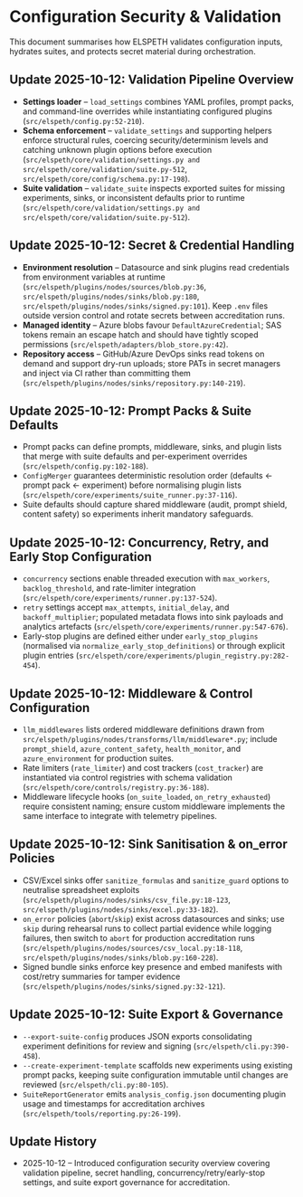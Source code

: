 # Configuration Security & Validation

This document summarises how ELSPETH validates configuration inputs, hydrates suites, and protects
secret material during orchestration.

## Update 2025-10-12: Validation Pipeline Overview

- **Settings loader** – `load_settings` combines YAML profiles, prompt packs, and command-line
  overrides while instantiating configured plugins (`src/elspeth/config.py:52-210`).
- **Schema enforcement** – `validate_settings` and supporting helpers enforce structural rules,
  coercing security/determinism levels and catching unknown plugin options before execution
  (`src/elspeth/core/validation/settings.py and src/elspeth/core/validation/suite.py-512`, `src/elspeth/core/config/schema.py:17-198`).
- **Suite validation** – `validate_suite` inspects exported suites for missing experiments, sinks,
  or inconsistent defaults prior to runtime (`src/elspeth/core/validation/settings.py and src/elspeth/core/validation/suite.py-512`).

<!-- UPDATE 2025-10-12: Validation pipeline cross-referenced with docs/architecture/data-flow-diagrams.md (Update 2025-10-12: Ingress Classification Flow). -->

## Update 2025-10-12: Secret & Credential Handling

- **Environment resolution** – Datasource and sink plugins read credentials from environment
  variables at runtime (`src/elspeth/plugins/nodes/sources/blob.py:36`,
  `src/elspeth/plugins/nodes/sinks/blob.py:180`, `src/elspeth/plugins/nodes/sinks/signed.py:101`).
  Keep `.env` files outside version control and rotate secrets between accreditation runs.
- **Managed identity** – Azure blobs favour `DefaultAzureCredential`; SAS tokens remain an escape
  hatch and should have tightly scoped permissions (`src/elspeth/adapters/blob_store.py:42`).
- **Repository access** – GitHub/Azure DevOps sinks read tokens on demand and support dry-run
  uploads; store PATs in secret managers and inject via CI rather than committing them
  (`src/elspeth/plugins/nodes/sinks/repository.py:140-219`).

## Update 2025-10-12: Prompt Packs & Suite Defaults

- Prompt packs can define prompts, middleware, sinks, and plugin lists that merge with suite
  defaults and per-experiment overrides (`src/elspeth/config.py:102-188`).
- `ConfigMerger` guarantees deterministic resolution order (defaults ← prompt pack ← experiment)
  before normalising plugin lists (`src/elspeth/core/experiments/suite_runner.py:37-116`).
- Suite defaults should capture shared middleware (audit, prompt shield, content safety) so
  experiments inherit mandatory safeguards.

## Update 2025-10-12: Concurrency, Retry, and Early Stop Configuration

- `concurrency` sections enable threaded execution with `max_workers`, `backlog_threshold`, and
  rate-limiter integration (`src/elspeth/core/experiments/runner.py:137-524`).
- `retry` settings accept `max_attempts`, `initial_delay`, and `backoff_multiplier`; populated
  metadata flows into sink payloads and analytics artefacts (`src/elspeth/core/experiments/runner.py:547-676`).
- Early-stop plugins are defined either under `early_stop_plugins` (normalised via
  `normalize_early_stop_definitions`) or through explicit plugin entries (`src/elspeth/core/experiments/plugin_registry.py:282-454`).

## Update 2025-10-12: Middleware & Control Configuration

- `llm_middlewares` lists ordered middleware definitions drawn from
  `src/elspeth/plugins/nodes/transforms/llm/middleware*.py`; include `prompt_shield`,
  `azure_content_safety`, `health_monitor`, and `azure_environment` for production suites.
- Rate limiters (`rate_limiter`) and cost trackers (`cost_tracker`) are instantiated via control
  registries with schema validation (`src/elspeth/core/controls/registry.py:36-188`).
- Middleware lifecycle hooks (`on_suite_loaded`, `on_retry_exhausted`) require consistent naming;
  ensure custom middleware implements the same interface to integrate with telemetry pipelines.

## Update 2025-10-12: Sink Sanitisation & on_error Policies

- CSV/Excel sinks offer `sanitize_formulas` and `sanitize_guard` options to neutralise spreadsheet
  exploits (`src/elspeth/plugins/nodes/sinks/csv_file.py:18-123`,
  `src/elspeth/plugins/nodes/sinks/excel.py:33-182`).
- `on_error` policies (`abort`/`skip`) exist across datasources and sinks; use `skip` during rehearsal
  runs to collect partial evidence while logging failures, then switch to `abort` for production
  accreditation runs (`src/elspeth/plugins/nodes/sources/csv_local.py:18-118`,
  `src/elspeth/plugins/nodes/sinks/blob.py:160-228`).
- Signed bundle sinks enforce key presence and embed manifests with cost/retry summaries for
  tamper evidence (`src/elspeth/plugins/nodes/sinks/signed.py:32-121`).

## Update 2025-10-12: Suite Export & Governance

- `--export-suite-config` produces JSON exports consolidating experiment definitions for review and
  signing (`src/elspeth/cli.py:390-458`).
- `--create-experiment-template` scaffolds new experiments using existing prompt packs, keeping
  suite configuration immutable until changes are reviewed (`src/elspeth/cli.py:80-105`).
- `SuiteReportGenerator` emits `analysis_config.json` documenting plugin usage and timestamps for
  accreditation archives (`src/elspeth/tools/reporting.py:26-199`).

## Update History

- 2025-10-12 – Introduced configuration security overview covering validation pipeline, secret
  handling, concurrency/retry/early-stop settings, and suite export governance for accreditation.

